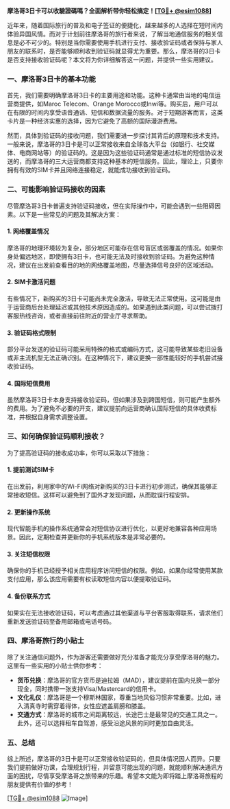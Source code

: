 **摩洛哥3日卡可以收驗證碼嗎？全面解析带你轻松搞定！[[TG💪+ @esim1088](https://t.me/s/esim1088)]**

近年来，随着国际旅行的普及和电子签证的便捷化，越来越多的人选择在短时间内体验异国风情。而对于计划前往摩洛哥的旅行者来说，了解当地通信服务的相关信息是必不可少的。特别是当你需要使用手机进行支付、接收验证码或者保持与家人朋友的联系时，是否能够顺利收到验证码就显得尤为重要。那么，摩洛哥的3日卡是否支持接收验证码呢？本文将为你详细解答这一问题，并提供一些实用建议。

### **一、摩洛哥3日卡的基本功能**

首先，我们需要明确摩洛哥3日卡的主要用途和功能。这种卡通常由当地的电信运营商提供，如Maroc Telecom、Orange Morocco或Inwi等。购买后，用户可以在有限的时间内享受语音通话、短信和数据流量的服务。对于短期游客而言，这类卡片是一种经济实惠的选择，因为它避免了高额的国际漫游费用。

然而，具体到验证码的接收问题，我们需要进一步探讨其背后的原理和技术支持。一般来说，摩洛哥的3日卡是可以正常接收来自全球各大平台（如银行、社交媒体、电商网站等）的验证码的。这是因为这些验证码通常是通过标准的短信协议发送的，而摩洛哥的三大运营商都支持这种基本的短信服务。因此，理论上，只要你拥有有效的SIM卡并且网络连接稳定，就能成功接收到验证码。

### **二、可能影响验证码接收的因素**

尽管摩洛哥3日卡普遍支持验证码接收，但在实际操作中，可能会遇到一些阻碍因素。以下是一些常见的问题及其解决方案：

#### **1. 网络覆盖情况**
摩洛哥的地理环境较为复杂，部分地区可能存在信号盲区或弱覆盖的情况。如果你身处偏远地区，即使拥有3日卡，也可能无法及时接收到验证码。为避免这种情况，建议在出发前查看目的地的网络覆盖地图，尽量选择信号良好的区域活动。

#### **2. SIM卡激活问题**
有些情况下，新购买的3日卡可能尚未完全激活，导致无法正常使用。这可能是由于运营商后台处理延迟或其他技术原因造成的。如果遇到此类问题，可以尝试拨打客服热线咨询，或者直接前往附近的营业厅寻求帮助。

#### **3. 验证码格式限制**
部分平台发送的验证码可能采用特殊的格式或编码方式，这可能导致某些老旧设备或非主流机型无法正确识别。在这种情况下，建议更换一部性能较好的手机尝试接收验证码。

#### **4. 国际短信费用**
虽然摩洛哥3日卡本身支持接收验证码，但如果涉及到跨国短信，则可能产生额外的费用。为了避免不必要的开支，建议提前向运营商确认国际短信的具体收费标准，并根据自身需求调整设置。

### **三、如何确保验证码顺利接收？**

为了提高验证码的接收成功率，你可以采取以下措施：

#### **1. 提前测试SIM卡**
在出发前，利用家中的Wi-Fi网络对新购买的3日卡进行初步测试，确保其能够正常接收短信。这样可以避免到了国外才发现问题，从而耽误行程安排。

#### **2. 更新操作系统**
现代智能手机的操作系统通常会对短信协议进行优化，以更好地兼容各种应用场景。因此，定期检查并更新你的手机系统版本是非常必要的。

#### **3. 关注短信权限**
确保你的手机已经授予相关应用程序访问短信的权限。例如，如果你经常使用某款支付应用，那么该应用需要有权读取短信内容以便提取验证码。

#### **4. 备份联系方式**
如果实在无法接收验证码，可以考虑通过其他渠道与平台客服取得联系，请求他们重新发送验证码至备用邮箱或电话号码。

### **四、摩洛哥旅行的小贴士**

除了关注通信问题外，作为游客还需要做好充分准备才能充分享受摩洛哥的魅力。这里有一些实用的小贴士供你参考：

- **货币兑换**：摩洛哥的官方货币是迪拉姆（MAD），建议提前在国内兑换一部分现金，同时携带一张支持Visa/Mastercard的信用卡。
- **文化礼仪**：摩洛哥是一个穆斯林国家，尊重当地风俗习惯非常重要。比如，进入清真寺时需穿着得体，女性应遮盖肩膀和膝盖。
- **交通方式**：摩洛哥的城市之间距离较远，长途巴士是最常见的交通工具之一。此外，还可以选择租车自驾游，感受沿途风景的同时更加自由灵活。

### **五、总结**

综上所述，摩洛哥的3日卡是可以正常接收验证码的，但具体情况因人而异。只要我们提前做好功课，合理规划行程，并留意可能出现的问题，就能顺利解决通讯方面的困扰，尽情享受摩洛哥之旅带来的乐趣。希望本文能为即将踏上摩洛哥旅程的朋友提供有价值的参考！

[[TG💪+ @esim1088](https://t.me/s/esim1088) ![Image](https://i.postimg.cc/4NQfJmqS/Snipaste-2025-05-13-00-14-12.png)]